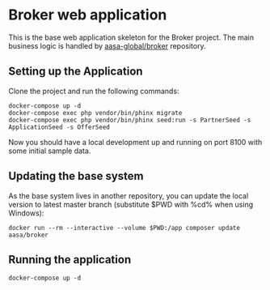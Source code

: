 # Broker web application

This is the base web application skeleton for the Broker project. The main business logic is handled by [aasa-global/broker](https://github.com/aasa-global/broker)
repository.

## Setting up the Application

Clone the project and run the following commands:

    docker-compose up -d
    docker-compose exec php vendor/bin/phinx migrate
    docker-compose exec php vendor/bin/phinx seed:run -s PartnerSeed -s ApplicationSeed -s OfferSeed    

Now you should have a local development up and running on port 8100 with some initial sample data.

## Updating the base system

As the base system lives in another repository, you can update the local version to latest master branch (substitute $PWD with %cd% when using Windows):

    docker run --rm --interactive --volume $PWD:/app composer update aasa/broker
    
## Running the application

    docker-compose up -d
    